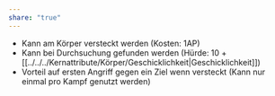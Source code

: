 ```yaml
---
share: "true"
---
```

- Kann am Körper versteckt werden (Kosten: 1AP)  
- Kann bei Durchsuchung gefunden werden (Hürde: 10 + [[../../../Kernattribute/Körper/Geschicklichkeit|Geschicklichkeit]])  
- Vorteil auf ersten Angriff gegen ein Ziel wenn versteckt (Kann nur einmal pro Kampf genutzt werden)